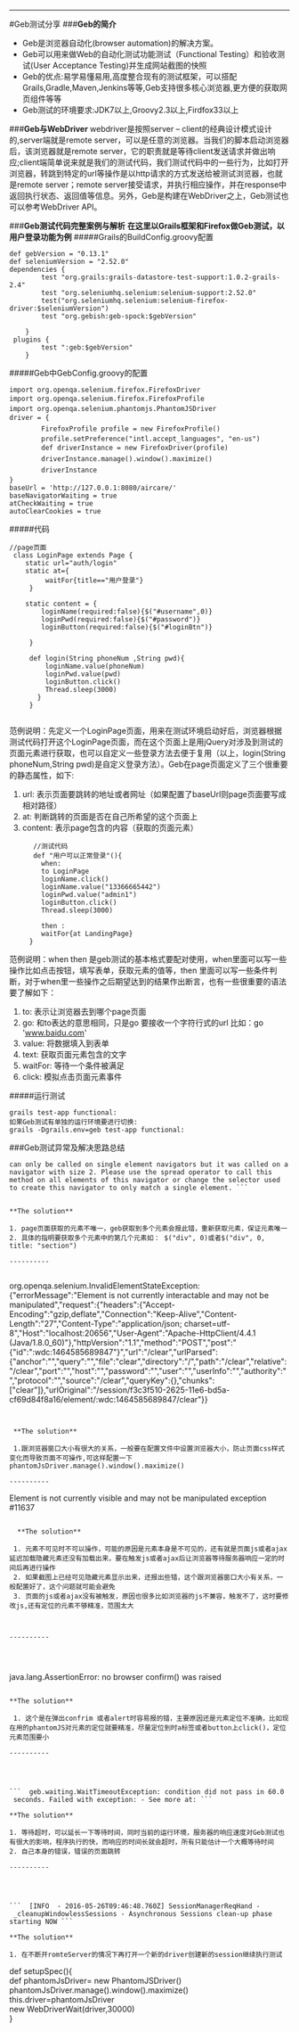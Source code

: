 
***
#Geb测试分享
###**Geb的简介**
*   Geb是浏览器自动化(browser automation)的解决方案。
*   Geb可以用来做Web的自动化测试功能测试（Functional Testing）和验收测试(User Acceptance Testing)并生成网站截图的快照 
*   Geb的优点:易学易懂易用,高度整合现有的测试框架，可以搭配 Grails,Gradle,Maven,Jenkins等等,Geb支持很多核心浏览器,更方便的获取网页组件等等 
* Geb测试的环境要求:JDK7以上,Groovy2.3以上,Firdfox33以上 

###**Geb与WebDriver**
   webdriver是按照server – client的经典设计模式设计的,server端就是remote server，可以是任意的浏览器。当我们的脚本启动浏览器后，该浏览器就是remote server，它的职责就是等待client发送请求并做出响应;client端简单说来就是我们的测试代码，我们测试代码中的一些行为，比如打开浏览器，转跳到特定的url等操作是以http请求的方式发送给被测试浏览器，也就是remote server；remote server接受请求，并执行相应操作，并在response中返回执行状态、返回值等信息。另外，Geb是构建在WebDriver之上，Geb测试也可以参考WebDriver API。

###**Geb测试代码完整案例与解析**
 **在这里以Grails框架和Firefox做Geb测试，以用户登录功能为例**
#####Grails的BuildConfig.groovy配置
```
def gebVersion = "0.13.1"
def seleniumVersion = "2.52.0"
dependencies {       
        test "org.grails:grails-datastore-test-support:1.0.2-grails-2.4"
        test "org.seleniumhq.selenium:selenium-support:2.52.0"
        test("org.seleniumhq.selenium:selenium-firefox-driver:$seleniumVersion")        
        test "org.gebish:geb-spock:$gebVersion"       
        
    }
 plugins {      
        test ":geb:$gebVersion"
    }
```
#####Geb中GebConfig.groovy的配置
```
import org.openqa.selenium.firefox.FirefoxDriver
import org.openqa.selenium.firefox.FirefoxProfile
import org.openqa.selenium.phantomjs.PhantomJSDriver
driver = {
        FirefoxProfile profile = new FirefoxProfile()
        profile.setPreference("intl.accept_languages", "en-us")
	     def driverInstance = new FirefoxDriver(profile)
	     driverInstance.manage().window().maximize()
	     driverInstance
}
baseUrl = 'http://127.0.0.1:8080/aircare/'
baseNavigatorWaiting = true
atCheckWaiting = true
autoClearCookies = true
```
#####代码
```
//page页面  
 class LoginPage extends Page {
    static url="auth/login"
    static at={
         waitFor{title=="用户登录"}
     }
     
    static content = {
        loginName(required:false){$("#username",0)}
        loginPwd(required:false){$("#password")}
        loginButton(required:false){$("#loginBtn")}
 
     }
     
     def login(String phoneNum ,String pwd){
         loginName.value(phoneNum)
         loginPwd.value(pwd)
         loginButton.click()
         Thread.sleep(3000)   
       }
     }
 
 ```
 范例说明：先定义一个LoginPage页面，用来在测试环境启动好后，浏览器根据测试代码打开这个LoginPage页面，而在这个页面上是用jQuery对涉及到测试的页面元素进行获取，也可以自定义一些登录方法去便于复用（以上，login(String phoneNum,String pwd)是自定义登录方法）。Geb在page页面定义了三个很重要的静态属性，如下:
   1. url: 表示页面要跳转的地址或者网址（如果配置了baseUrl则page页面要写成相对路径）
   2. at: 判断跳转的页面是否在自己所希望的这个页面上
   3. content: 表示page包含的内容（获取的页面元素）


```    
      //测试代码 
      def "用户可以正常登录"(){
        when:
        to LoginPage
        loginName.click()
        loginName.value("13366665442")
        loginPwd.value("admin1")
        loginButton.click()
        Thread.sleep(3000)

        then :
        waitFor{at LandingPage}
     }
```
范例说明：when then 是geb测试的基本格式要配对使用，when里面可以写一些操作比如点击按钮，填写表单，获取元素的值等，then 里面可以写一些条件判断，对于when里一些操作之后期望达到的结果作出断言，也有一些很重要的语法要了解如下：

1. to: 表示让浏览器去到哪个page页面
2. go: 和to表达的意思相同，只是go 要接收一个字符行式的url 比如：go 'www.baidu.com'
3. value: 将数据填入到表单
4. text: 获取页面元素包含的文字
5. waitFor: 等待一个条件被满足
6. click: 模拟点击页面元素事件

#####运行测试
```
grails test-app functional:
如果Geb测试有单独的运行环境要进行切换:
grails -Dgrails.env=geb test-app functional:
```

###Geb测试异常及解决思路总结


 ``` geb.error.SingleElementNavigatorOnlyMethodException: Method click()
 can only be called on single element navigators but it was called on a
 navigator with size 2. Please use the spread operator to call this
 method on all elements of this navigator or change the selector used
 to create this navigator to only match a single element. ```

 
 **The solution**

 1. page页面获取的元素不唯一，geb获取到多个元素会报此错，重新获取元素，保证元素唯一
 2. 具体的指明要获取多个元素中的第几个元素如： $("div", 0)或者$("div", 0, title: "section")

----------


```
 org.openqa.selenium.InvalidElementStateException:   
 {"errorMessage":"Element is not currently interactable and may not be 
 manipulated","request":{"headers":{"Accept-Encoding":"gzip,deflate","Connection":"Keep-Alive","Content-Length":"27","Content-Type":"application/json;
 charset=utf-8","Host":"localhost:20656","User-Agent":"Apache-HttpClient/4.4.1    (Java/1.8.0_60)"},"httpVersion":"1.1","method":"POST","post":"{\"id\":\":wdc:1464585689847\"}","url":"/clear","urlParsed":{"anchor":"","query":"","file":"clear","directory":"/","path":"/clear","relative":"/clear","port":"","host":"","password":"","user":"","userInfo":"","authority":"","protocol":"","source":"/clear","queryKey":{},"chunks":["clear"]},"urlOriginal":"/session/f3c3f510-2625-11e6-bd5a-cf69d84f8a16/element/:wdc:1464585689847/clear"}} 
``` 


 **The solution**

 1.跟浏览器窗口大小有很大的关系，一般要在配置文件中设置浏览器大小，防止页面css样式变化而导致页面不可操作,可这样配置一下             phantomJsDriver.manage().window().maximize()

----------

``` 
Element is not currently visible and may not be manipulated exception  #11637
```

  **The solution**

 1. 元素不可见时不可以操作，可能的原因是元素本身是不可见的，还有就是页面js或者ajax延迟加载隐藏元素还没有加载出来，要在触发js或者ajax后让浏览器等待服务器响应一定的时间后再进行操作
 2. 如果截图上已经可见隐藏元素显示出来，还报出些错，这个跟浏览器窗口大小有关系，一般配置好了，这个问题就可能会避免
 3. 页面的js或者ajax没有被触发，原因也很多比如浏览器的js不兼容，触发不了，这时要修改js,还有定位的元素不够精准，范围太大

    

----------


 

``` 
java.lang.AssertionError: no browser confirm() was raised  
```

**The solution**

 1. 这个是在弹出confrim 或者alert时容易报的错，主要原因还是元素定位不准确，比如现在用的phantomJS对元素的定位就要精准，尽量定位到时a标签或者button上click()，定位元素范围要小

----------


  

```  geb.waiting.WaitTimeoutException: condition did not pass in 60.0   
 seconds. Failed with exception: - See more at: ```

**The solution**

1. 等待超时，可以延长一下等待时间，同时当前的运行环境，服务器的响应速度对Geb测试也有很大的影响，程序执行的快，而响应的时间长就会超时，所有只能估计一个大概等待时间
2. 自己本身的错误，错误的页面跳转

----------


 

```  [INFO  - 2016-05-26T09:46:48.760Z] SessionManagerReqHand -   
 _cleanupWindowlessSessions - Asynchronous Sessions clean-up phase starting NOW ```

**The solution**

1. 在不断开romteServer的情况下再打开一个新的driver创建新的session继续执行测试   
```  
def setupSpec(){  
          def phantomJsDriver= new PhantomJSDriver()   
          phantomJsDriver.manage().window().maximize()       
          this.driver=phantomJsDriver      
          new WebDriverWait(driver,30000)  
    }  
```
